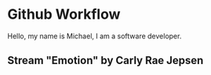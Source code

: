 # Github Workflow

Hello, my name is Michael, I am  a software developer. 

## Stream "Emotion" by Carly Rae Jepsen

